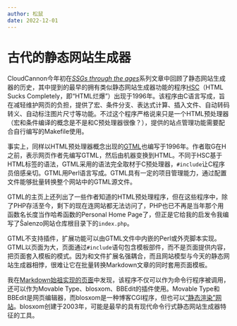 ```yaml
---
author: 松鼠
date: 2022-12-01
---
```


# 古代的静态网站生成器

CloudCannon今年初在[*SSGs through the ages*](https://cloudcannon.com/blog/ssg-history-1-before-jekyll/)系列文章中回顾了静态网站生成器的历史，其中提到的最早的拥有类似静态网站生成器功能的程序[HSC](https://github.com/mbethke/hsc)（HTML Sucks Completely，即“HTML烂爆”）出现于1996年。该程序由C语言写成，旨在减轻维护网页的负担，提供了宏、条件分支、表达式计算、插入文件、自动转码转义、自动标注图片尺寸等功能。不过这个程序严格说来只是一个HTML预处理器（宏和条件编译的概念是不是和C预处理器很像？），提供的站点管理功能需要配合自行编写的Makefile使用。

事实上，同样以HTML预处理器概念出现的[GTML](https://ext.boulgour.com/lifl/beaufils/gtml/)也编写于1996年。作者取G在H之前，表示网页作者先编写GTML，然后由机器变换到HTML。不同于HSC基于HTML标签的语法，GTML采用的语法完全取材于C预处理器，`#include`让C程序员倍感亲切。GTML用Perl语言写成。GTML具有一定的项目管理能力，通过配置文件能够批量转换整个网站中的GTML源文件。

GTML的主页上还列出了一些作者知道的HTML预处理程序，但在这些程序中，除了PHP存活至今，剩下的现在连网站都无法访问了，PHP也已不再是当年那个用函数名长度当作哈希函数的Personal Home Page了，但正是它给我的启发令我编写了Ŝalenzo网站仓库根目录下的`index.php`。

GTML不支持插件，扩展功能可以由GTML文件中内嵌的Perl或外壳脚本实现。GTML以页面为大，页面通过`#include`语句包含模板部件，而不是页面提供内容，把页面套入模板的模式。因为和文件扩展名强耦合，而且网站模型与今天的静态网站生成器相悖，很难让它在批量转换Markdown文章的同时套用页面模板。

我在[Markdown始祖实现的页面](https://daringfireball.net/projects/markdown/)中发现，该程序不仅可以作为命令行程序被调用，还可以作为Movable Type、blosxom、BBEdit的插件使用。Movable Type和BBEdit是网页编辑器，而blosxom是一种博客CGI程序，但也可以[“静态渲染”网站](http://www.blosxom.com/documentation/users/configure/static.html)。blosxom创建于2003年，可能是最早的具有现代命令行式静态网站生成器特征的工具。
